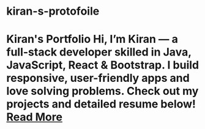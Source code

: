 # kiran-s-protofoile
# Kiran's Portfolio  Hi, I’m Kiran — a full-stack developer skilled in Java, JavaScript, React &amp; Bootstrap.   I build responsive, user-friendly apps and love solving problems.   Check out my projects and detailed resume below!  [Read More](https://github.com/kiran)

